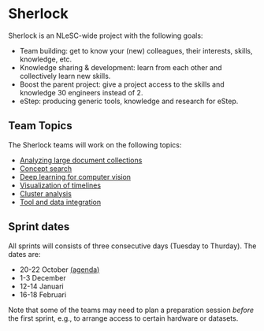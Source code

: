 # Sherlock

Sherlock is an NLeSC-wide project with the following goals:

  - Team building: get to know your (new) colleagues, their interests, skills, knowledge, etc.
  - Knowledge sharing & development: learn from each other and collectively learn new skills.
  - Boost the parent project: give a project access to the skills and knowledge 30 engineers instead of 2.
  - eStep: producing generic tools, knowledge and research for eStep.


## Team Topics

The Sherlock teams will work on the following topics:

- [Analyzing large document collections](https://github.com/NLeSC/Sherlock/blob/master/topics/analyzing_documents.md)
- [Concept search](https://github.com/NLeSC/Sherlock/blob/master/topics/concept_search.md)
- [Deep learning for computer vision](https://github.com/NLeSC/Sherlock/blob/master/topics/deeplearning/deeplearning4computervision.md)
- [Visualization of timelines](https://github.com/NLeSC/Sherlock/blob/master/topics/timeline-visualization.md)
- [Cluster analysis]()
- [Tool and data integration](https://github.com/NLeSC/Sherlock/blob/master/topics/data_tools_integration/README.md)


## Sprint dates

All sprints will consists of three consecutive days (Tuesday to Thurday). The dates are:

- 20-22 October [(agenda)](https://github.com/NLeSC/Sherlock/blob/master/organization/agenda.md)        
- 1-3 December         
- 12-14 Januari          
- 16-18 Februari       

Note that some of the teams may need to plan a preparation session _before_ the first sprint, e.g., to arrange access to certain hardware or datasets. 





